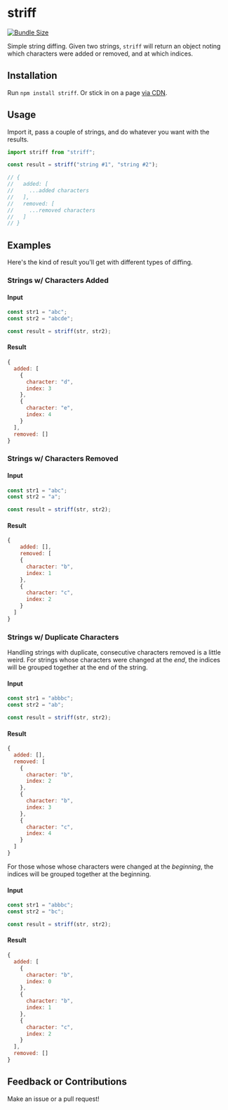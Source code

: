 # striff

[![Bundle Size](https://badgen.net/bundlephobia/minzip/striff)](https://bundlephobia.com/result?p=striff)

Simple string diffing. Given two strings, `striff` will return an object noting which characters were added or removed, and at which indices.

## Installation

Run `npm install striff`. Or stick in on a page [via CDN](https://unpkg.com/striff).

## Usage

Import it, pass a couple of strings, and do whatever you want with the results.

```js
import striff from "striff";

const result = striff("string #1", "string #2");

// {
//   added: [
//     ...added characters
//   ],
//   removed: [
//     ...removed characters
//   ]
// }
```

## Examples

Here's the kind of result you'll get with different types of diffing.

### Strings w/ Characters Added

#### Input

```js
const str1 = "abc";
const str2 = "abcde";

const result = striff(str, str2);
```

#### Result

```js
{
  added: [
    {
      character: "d",
      index: 3
    },
    {
      character: "e",
      index: 4
    }
  ],
  removed: []
}
```

### Strings w/ Characters Removed

#### Input

```js
const str1 = "abc";
const str2 = "a";

const result = striff(str, str2);
```

#### Result

```js
{
    added: [],
    removed: [
    {
      character: "b",
      index: 1
    },
    {
      character: "c",
      index: 2
    }
  ]
}
```

### Strings w/ Duplicate Characters

Handling strings with duplicate, consecutive characters removed is a little weird. For strings whose characters were changed at the _end_, the indices will be grouped together at the end of the string.

#### Input

```js
const str1 = "abbbc";
const str2 = "ab";

const result = striff(str, str2);
```

#### Result

```js
{
  added: [],
  removed: [
    {
      character: "b",
      index: 2
    },
    {
      character: "b",
      index: 3
    },
    {
      character: "c",
      index: 4
    }
  ]
}
```

For those whose whose characters were changed at the _beginning_, the indices will be grouped together at the beginning.

#### Input

```js
const str1 = "abbbc";
const str2 = "bc";

const result = striff(str, str2);
```

#### Result

```js
{
  added: [
    {
      character: "b",
      index: 0
    },
    {
      character: "b",
      index: 1
    },
    {
      character: "c",
      index: 2
    }
  ],
  removed: []
}
```

## Feedback or Contributions

Make an issue or a pull request!
